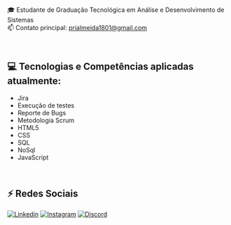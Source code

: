 🎓  Estudante de Graduação Tecnológica em Análise e Desenvolvimento de Sistemas<br>
📫  Contato principal: prialmeida1801@gmail.com

<br>

## 💻 Tecnologias e Competências aplicadas atualmente: 
  - Jira
  - Execução de testes
  - Reporte de Bugs
  - Metodologia Scrum
  - HTML5
  - CSS
  - SQL
  - NoSql
  - JavaScript
  
  
<br>

## ⚡ Redes Sociais 

[![Linkedin](https://img.shields.io/badge/LinkedIn-0077B5?style=for-the-badge&logo=linkedin&logoColor=white)](https://www.linkedin.com/in/priscilasilva1801/)
[![Instagram](https://img.shields.io/badge/Instagram-e02c6f?style=for-the-badge&logo=instagram&logoColor=white)](https://www.instagram.com/priscilatuk/?hl=pt-br)
[![Discord](https://img.shields.io/badge/Discord-7289DA?style=for-the-badge&logo=discord&logoColor=white)](https://discord.com/channels/@me)

  

